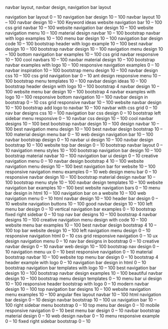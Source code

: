 navbar layout, navbar design, navigation bar layout

navigation bar layout
0 – 10
navigation bar design
10 – 100
navbar layout
10 – 100
navbar design
10 – 100
Keyword ideas
website navigation bar
10 – 100
css grid navbar
10 – 100
website navigation bar design
10 – 100
website navigation menu
10 – 100
material design navbar
10 – 100
bootstrap navbar with logo examples
10 – 100
menu bar design
10 – 100
navigation bar design code
10 – 100
bootstrap header with logo example
10 – 100
best navbar design
10 – 100
bootstrap navbar design
10 – 100
navigation menu design
10 – 100
bottom navigation bar examples
10 – 100
css grid navbar responsive
10 – 100
cool navbars
10 – 100
navbar material design
10 – 100
bootstrap navbar examples with logo
10 – 100
responsive navigation examples
0 – 10
navbar inspiration
10 – 100
bootstrap menu design
10 – 100
navbar design css
10 – 100
css grid navigation bar
0 – 10
ant design responsive menu
10 – 100
bootstrap menu templates
10 – 100
navbar design ideas
10 – 100
bootstrap header design with logo
10 – 100
bootstrap 4 navbar design
10 – 100
website menu bar design
10 – 100
bootstrap 4 navbar examples with logo
10 – 100
responsive bottom navigation
10 – 100
navbar design in bootstrap
0 – 10
css grid responsive navbar
10 – 100
website navbar design
10 – 100
bootstrap add logo to navbar
10 – 100
navbar with css grid
0 – 10
nav bar designs css
10 – 100
navigation bar css design
0 – 10
bootstrap left sidebar menu responsive
0 – 10
navbar css design
10 – 100
cool navbar designs
10 – 100
best bootstrap navbar design
10 – 100
design navbar
10 – 100
best navigation menu design
10 – 100
best navbar design bootstrap
10 – 100
material design menu bar
0 – 10
web design navigation bar
10 – 100
navbar bootstrap design
0 – 10
navbar ui design
10 – 100
navbar design bootstrap
10 – 100
website top bar design
0 – 10
bootstrap navbar layout
0 – 10
navigation menu styles
10 – 100
bootstrap navigation bar design
10 – 100
bootstrap material navbar
10 – 100
navigation bar ui design
0 – 10
creative navigation menu
0 – 10
navbar design bootstrap 4
10 – 100
website navigation menu design
10 – 100
best navigation bar for website
10 – 100
responsive navigation menu examples
0 – 10
web design menu bar
0 – 10
responsive navbar design
10 – 100
bootstrap material design navbar
10 – 100
bootstrap menu style
10 – 100
navbar design templates
10 – 100
website navigation bar examples
10 – 100
best website navigation bars
0 – 10
menu bar design in html
10 – 100
navigation bar on a website
10 – 100
web navigation menu
0 – 10
html navbar design
10 – 100
header bar design
0 – 10
website navigation buttons
10 – 100
good navbar design
10 – 100
left menu bar design
0 – 10
vertical navigation bar examples
0 – 10
bootstrap fixed right sidebar
0 – 10
top nav bar designs
10 – 100
bootstrap 4 navbar designs
10 – 100
creative navigation menu design with code
10 – 100
website menu bar examples
10 – 100
best navbar design bootstrap 4
10 – 100
top bar website design
10 – 100
left navigation menu design
0 – 10
responsive navigation html
0 – 10
css grid responsive navigation
0 – 10
ux design navigation menu
0 – 10
nav bar designs in bootstrap
0 – 10
creative navbar design
0 – 10
navbar web design
10 – 100
bootstrap nav design
0 – 10
navigation menu ux
0 – 10
best responsive navigation
0 – 10
material bootstrap navbar
10 – 100
website top menu bar design
0 – 10
bootstrap 4 header example with logo
0 – 10
navigation bar design in html
0 – 10
bootstrap navigation bar templates with logo
10 – 100
best navigation bar design
10 – 100
bootstrap navbar design examples
10 – 100
beautiful navbar design
10 – 100
bootstrap menu design templates
0 – 10
menu bar ui design
10 – 100
responsive header bootstrap with logo
0 – 10
modern navbar design
10 – 100
top navigation bar designs
10 – 100
website navigation menu examples
10 – 100
angular flex layout navbar
10 – 100
html navigation bar design
0 – 10
design navbar bootstrap
10 – 100
ux navigation bar
10 – 100
right sidebar menu bootstrap
0 – 10
top menu bar design
0 – 10
mobile responsive navigation
0 – 10
best menu bar design
0 – 10
navbar bootstrap material design
0 – 10
web design navbar
0 – 10
menu responsive example
0 – 10
fixed right sidebar bootstrap
0 – 10